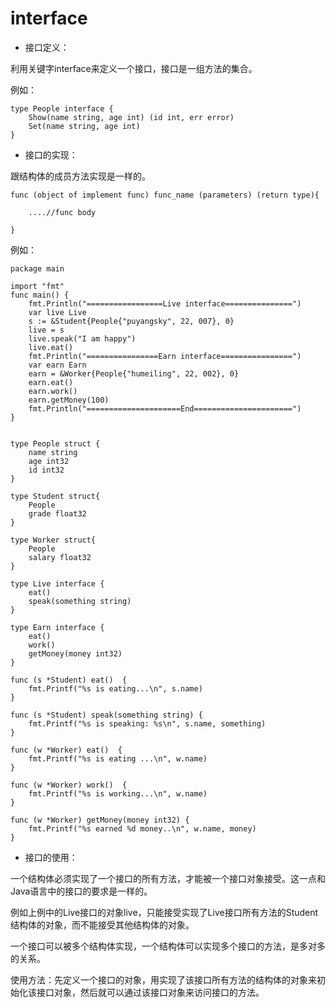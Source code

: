 # interface

- 接口定义：

利用关键字interface来定义一个接口，接口是一组方法的集合。

例如：

	type People interface {
	    Show(name string, age int) (id int, err error)  
	    Set(name string, age int)
	}
	
- 接口的实现：

跟结构体的成员方法实现是一样的。

	func (object of implement func) func_name (parameters) (return type){
	
	    ....//func body
	    
	}
	
例如：

	package main
	
	import "fmt"
	func main() {
	    fmt.Println("=================Live interface===============")
	    var live Live
	    s := &Student{People{"puyangsky", 22, 007}, 0}
	    live = s
	    live.speak("I am happy")
	    live.eat()
	    fmt.Println("================Earn interface================")
	    var earn Earn
	    earn = &Worker{People{"humeiling", 22, 002}, 0}
	    earn.eat()
	    earn.work()
	    earn.getMoney(100)
	    fmt.Println("=====================End======================")
	}
	
	
	type People struct {
	    name string
	    age int32
	    id int32
	}
	
	type Student struct{
	    People
	    grade float32
	}
	
	type Worker struct{
	    People
	    salary float32
	}
	
	type Live interface {
	    eat()
	    speak(something string)
	}
	
	type Earn interface {
	    eat()
	    work()
	    getMoney(money int32)
	}
	
	func (s *Student) eat()  {
	    fmt.Printf("%s is eating...\n", s.name)
	}
	
	func (s *Student) speak(something string) {
	    fmt.Printf("%s is speaking: %s\n", s.name, something)
	}
	
	func (w *Worker) eat()  {
	    fmt.Printf("%s is eating ...\n", w.name)
	}
	
	func (w *Worker) work()  {
	    fmt.Printf("%s is working...\n", w.name)
	}
	
	func (w *Worker) getMoney(money int32) {
	    fmt.Printf("%s earned %d money..\n", w.name, money)
	}
	
- 接口的使用：

一个结构体必须实现了一个接口的所有方法，才能被一个接口对象接受。这一点和Java语言中的接口的要求是一样的。

例如上例中的Live接口的对象live，只能接受实现了Live接口所有方法的Student结构体的对象，而不能接受其他结构体的对象。

一个接口可以被多个结构体实现，一个结构体可以实现多个接口的方法，是多对多的关系。

使用方法：先定义一个接口的对象，用实现了该接口所有方法的结构体的对象来初始化该接口对象，然后就可以通过该接口对象来访问接口的方法。